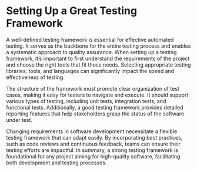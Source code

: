 # Setting Up a Great Testing Framework

A well-defined testing framework is essential for effective automated testing. It serves as the backbone for the entire testing process and enables a systematic approach to quality assurance. When setting up a testing framework, it’s important to first understand the requirements of the project and choose the right tools that fit those needs. Selecting appropriate testing libraries, tools, and languages can significantly impact the speed and effectiveness of testing.

The structure of the framework must promote clear organization of test cases, making it easy for testers to navigate and execute. It should support various types of testing, including unit tests, integration tests, and functional tests. Additionally, a good testing framework provides detailed reporting features that help stakeholders grasp the status of the software under test.

Changing requirements in software development necessitate a flexible testing framework that can adapt easily. By incorporating best practices, such as code reviews and continuous feedback, teams can ensure their testing efforts are impactful. In summary, a strong testing framework is foundational for any project aiming for high-quality software, facilitating both development and testing processes.